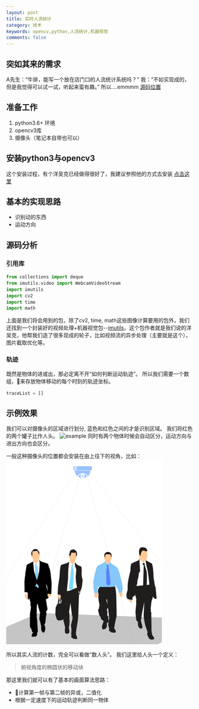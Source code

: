 ```yaml
---
layout: post
title: 实时人流统计
category: 技术
keywords: opencv,python,人流统计,机器视觉
comments: false
---
```


## 突如其来的需求
A先生：“牛排，能写一个放在店门口的人流统计系统吗？”
我：“不如买现成的，但是我觉得可以试一试，听起来蛮有趣。”
所以....emmmm
[源码位置](https://github.com/cookedsteak/people-counting)

## 准备工作

1. python3.6+ 环境
2. opencv3库
3. 摄像头（笔记本自带也可以）

## 安装python3与opencv3

这个安装过程，有个洋吴克已经做得很好了，我建议参照他的方式去安装
[点击这里](https://www.pyimagesearch.com/opencv-tutorials-resources-guides/)

## 基本的实现思路
- 识别动的东西
- 运动方向

## 源码分析

### 引用库
```python
from collections import deque
from imutils.video import WebcamVideoStream
import imutils
import cv2
import time
import math
```
上面是我们将会用到的包，除了cv2, time, math这些图像计算要用的包外，我们还找到一个封装好的视频处理+机器视觉包--[imutils](https://github.com/jrosebr1/imutils)，这个包作者就是我们说的洋吴克，他帮我们造了很多现成的轮子，比如视频流的异步处理（主要就是这个），图片截取优化等。

### 轨迹
既然是物体的进或出，那必定离不开“如何判断运动轨迹”。
所以我们需要一个数组，来存放物体移动的每个时刻的轨迹坐标。
```python
traceList = []
```


## 示例效果
我们可以对摄像头的区域进行划分, 蓝色和红色之间的才是识别区域。
我们将红色的两个罐子比作人头。
![example](/assets/img/people-counting.gif)
同时有两个物体时候会自动区分，运动方向与进出方向也会区分。

一般这种摄像头的位置都会安装在由上往下的视角，比如：
![camera](/assets/img/people-counting-camera.png)

所以其实人流的计数，完全可以看做“数人头”。
我们这里给人头一个定义：
> 俯视角度的椭圆状的移动块

那这里我们就可以有了基本的画面算法思路：
- 计算第一帧与第二帧的异或，二值化
- 根据一定速度下的运动轨迹判断同一物体

